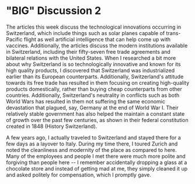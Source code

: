 # "BIG" Discussion 2

The articles this week discuss the technological innovations occurring in Switzerland, which include things such as solar planes capable of trans-Pacific flight as well artificial intelligence that can help come up with vaccines. Additionally, the articles discuss the modern institutions available in Switzerland, including their fifty-seven free trade agreements and bilateral relations with the United States. When I researched a bit more about why Switzerland is so technologically innovative and known for its high quality products, I discovered that Switzerland was industrialized earlier than its European counterparts. Additionally, Switzerland's attitude towards its free trade has resulted in them focusing on creating high-quality products domestically, rather than buying cheap counterparts from other countries. Additionally, Switzerland's neutrality in conflicts such as both World Wars has resulted in them not suffering the same economic devastation that plagued, say, Germany at the end of World War I. Their relatively stable government has also helped the maintain a constant state of growth over the past few centuries, as shown in their federal constitution created in 1848 (History Switzerland). 

A few years ago, I actually traveled to Switzerland and stayed there for a few days as a layover to Italy. During my time there, I toured Zurich and noted the cleanliness and modernity of the place as compared to here. Many of the employees and people I met there were much more polite and forgiving than people here -- I remember accidentally dropping a glass at a chocolate store and instead of getting mad at me, they simply cleaned it up and asked politely for compensation, which I promptly gave. 

